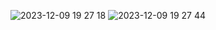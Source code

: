 ![2023-12-09 19 27 18](https://github.com/Danils-sd/Saturnbird/assets/116029461/f028a4b2-f550-4a40-aa0b-721ff27b23c2)
![2023-12-09 19 27 44](https://github.com/Danils-sd/Saturnbird/assets/116029461/5aea60b7-7538-42c3-9256-91070a833264)
